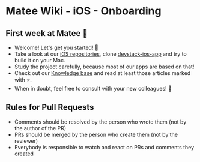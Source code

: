 # Matee Wiki - iOS - Onboarding

## First week at Matee :tada:
- Welcome! Let's get you started! :rocket:
- Take a look at our [iOS repositories](/ios/repositories.md), clone [devstack-ios-app](https://github.com/MateeDevs/devstack-ios-app) and try to build it on your Mac.
- Study the project carefully, because most of our apps are based on that!
- Check out our [Knowledge base](/ios/knowledge-base.md) and read at least those articles marked with :star:.
- When in doubt, feel free to consult with your new colleagues! :hugs:

## Rules for Pull Requests
- Comments should be resolved by the person who wrote them (not by the author of the PR)
- PRs should be merged by the person who create them (not by the reviewer)
- Everybody is responsible to watch and react on PRs and comments they created
